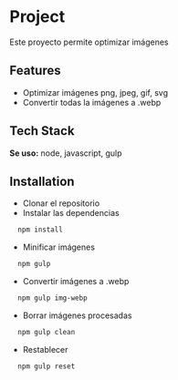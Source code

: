 # Project

Este proyecto permite optimizar imágenes

## Features

- Optimizar imágenes png, jpeg, gif, svg
- Convertir todas la imágenes a .webp

## Tech Stack

**Se uso:** node, javascript, gulp

## Installation

- Clonar el repositorio
- Instalar las dependencias

```bash
  npm install
```

- Minificar imágenes

```bash
  npm gulp
```

- Convertir imágenes a .webp

```bash
  npm gulp img-webp
```

- Borrar imágenes procesadas

```bash
  npm gulp clean
```

- Restablecer 

```bash
  npm gulp reset
```

